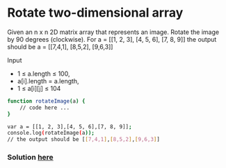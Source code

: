 # Rotate two-dimensional array 
Given an n x n 2D matrix array that represents an image. 
Rotate the image by 90 degrees (clockwise).
For a = 
[[1, 2, 3],
     [4, 5, 6],
     [7, 8, 9]]
the output should be a = 
[[7,4,1], 
 [8,5,2], 
 [9,6,3]]
 
 Input 
 - 1 ≤ a.length ≤ 100,
 - a[i].length = a.length,
 - 1 ≤ a[i][j] ≤ 104

```sh
function rotateImage(a) {
    // code here ...
}

var a = [[1, 2, 3],[4, 5, 6],[7, 8, 9]];
console.log(rotateImage(a));
// the output should be [[7,4,1],[8,5,2],[9,6,3]]
```
### Solution [here](./rotate2DArray.js)
